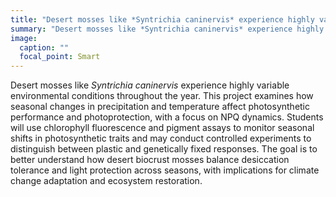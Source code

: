 ```yaml
---
title: "Desert mosses like *Syntrichia caninervis* experience highly variable environmental conditions throughout the year. This project examines how seasonal changes in precipitation and temperature affect photosynthetic performance and photoprotection, with a focus on NPQ dynamics. Students will use chlorophyll fluorescence and pigment assays to monitor seasonal shifts in photosynthetic traits and may conduct controlled experiments to distinguish between plastic and genetically fixed responses. The goal is to better understand how desert biocrust mosses balance desiccation tolerance and light protection across seasons, with implications for climate change adaptation and ecosystem restoration."
summary: "Desert mosses like *Syntrichia caninervis* experience highly variable environmental conditions throughout the year. This project examines how seasonal changes i..."
image:
  caption: ""
  focal_point: Smart
---
```


Desert mosses like *Syntrichia caninervis* experience highly variable environmental conditions throughout the year. This project examines how seasonal changes in precipitation and temperature affect photosynthetic performance and photoprotection, with a focus on NPQ dynamics. Students will use chlorophyll fluorescence and pigment assays to monitor seasonal shifts in photosynthetic traits and may conduct controlled experiments to distinguish between plastic and genetically fixed responses. The goal is to better understand how desert biocrust mosses balance desiccation tolerance and light protection across seasons, with implications for climate change adaptation and ecosystem restoration.
